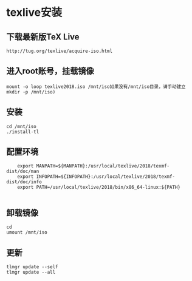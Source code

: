 # texlive安装

## 下载最新版TeX Live
```
http://tug.org/texlive/acquire-iso.html	
```

## 进入root账号，挂载镜像

```
mount -o loop texlive2018.iso /mnt/iso如果没有/mnt/iso目录，请手动建立mkdir -p /mnt/iso)

```						
							
## 安装
```
cd /mnt/iso
./install-tl

```

## 配置环境
```
    export MANPATH=${MANPATH}:/usr/local/texlive/2018/texmf-dist/doc/man
    export INFOPATH=${INFOPATH}:/usr/local/texlive/2018/texmf-dist/doc/info
    export PATH=/usr/local/texlive/2018/bin/x86_64-linux:${PATH}
    
```    							
## 卸载镜像

```
cd
umount /mnt/iso
```
    							
## 更新

 ```   
 tlmgr update --self
 tlmgr update --all
 ```
    							

